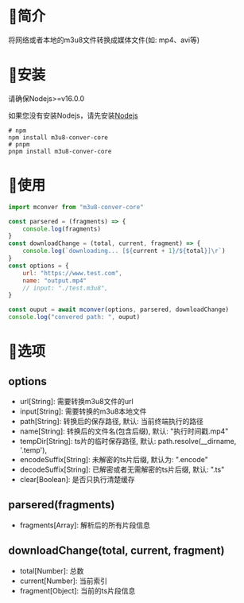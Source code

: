 # 📖简介

将网络或者本地的m3u8文件转换成媒体文件(如: mp4、avi等)

# 🚀安装

请确保Nodejs>=v16.0.0

如果您没有安装Nodejs，请先安装[Nodejs](https://nodejs.org)

```
# npm
npm install m3u8-conver-core
# pnpm 
pnpm install m3u8-conver-core
```

# 🚗使用

```js
import mconver from "m3u8-conver-core"

const parsered = (fragments) => {
    console.log(fragments)
}
const downloadChange = (total, current, fragment) => {
    console.log(`downloading... [${current + 1}/${total}]\r`)
}
const options = {
    url: "https://www.test.com",
    name: "output.mp4"
    // input: "./test.m3u8",
}

const ouput = await mconver(options, parsered, downloadChange)
console.log("convered path: ", ouput)
```

# 🔧选项

## options

- url[String]: 需要转换m3u8文件的url
- input[String]: 需要转换的m3u8本地文件
- path[String]: 转换后的保存路径, 默认: 当前终端执行的路径
- name[String]: 转换后的文件名(包含后缀), 默认: "执行时间戳.mp4"
- tempDir[String]: ts片的临时保存路径, 默认: path.resolve(__dirname, '.temp'),
- encodeSuffix[String]: 未解密的ts片后缀, 默认为: ".encode"
- decodeSuffix[String]: 已解密或者无需解密的ts片后缀, 默认: ".ts"
- clear[Boolean]: 是否只执行清楚缓存

## parsered(fragments)

- fragments[Array]: 解析后的所有片段信息

## downloadChange(total, current, fragment)

- total[Number]: 总数
- current[Number]: 当前索引
- fragment[Object]: 当前的ts片段信息
